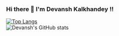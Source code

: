 ### Hi there 👋 I'm Devansh Kalkhandey !!

[![Top Langs](https://github-readme-stats.vercel.app/api/top-langs/?username=devanshkalkhandey&layout=compact)](https://github.com/devanshkalkhandey/github-readme-stats)
<br>
![Devansh's GitHub stats](https://github-readme-stats.vercel.app/api?username=devanshkalkhandey&hide=issues,prs&show_icons=true&theme=radical)
